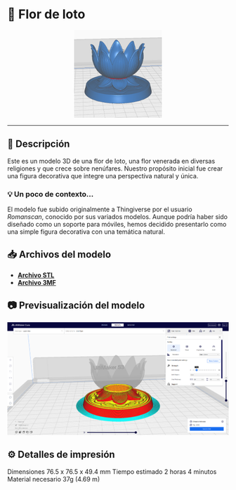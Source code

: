 
# 🌸 Flor de loto

<p align="center">
  <img src="flordeloto.png" alt="Imagen del modelo 3D de una flor de loto" width="200" height="200">
</p>

---

## 📄 Descripción
Este es un modelo 3D de una flor de loto, una flor venerada en diversas religiones y que crece sobre nenúfares. Nuestro propósito inicial fue crear una figura decorativa que integre una perspectiva natural y única.

### 💡 Un poco de contexto...
El modelo fue subido originalmente a Thingiverse por el usuario *Romanscan*, conocido por sus variados modelos. Aunque podría haber sido diseñado como un soporte para móviles, hemos decidido presentarlo como una simple figura decorativa con una temática natural.

## 📥 Archivos del modelo
*   **[Archivo STL](flower-v1.stl)**
*   **[Archivo 3MF](UMS3_flower-v1.3mf)**

## 📷 Previsualización del modelo
![Previsualización del modelo de flor de loto](preview_flordeloto.png)

## ⚙️ Detalles de impresión

Dimensiones	76.5 x 76.5 x 49.4 mm
Tiempo estimado	2 horas 4 minutos
Material necesario	37g (4.69 m)



